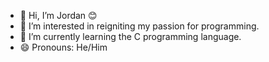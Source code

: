 - 👋 Hi, I’m Jordan 😊
- 👀 I’m interested in reigniting my passion for programming.
- 🌱 I’m currently learning the C programming language.
- 😄 Pronouns: He/Him
 

<!--- - 💞️ I’m looking to collaborate on ... - 📫 How to reach me ... - ⚡ Fun fact:
jordan-lee02/jordan-lee02 is a ✨ special ✨ repository because its `README.md` (this file) appears on your GitHub profile.
You can click the Preview link to take a look at your changes.
--->
